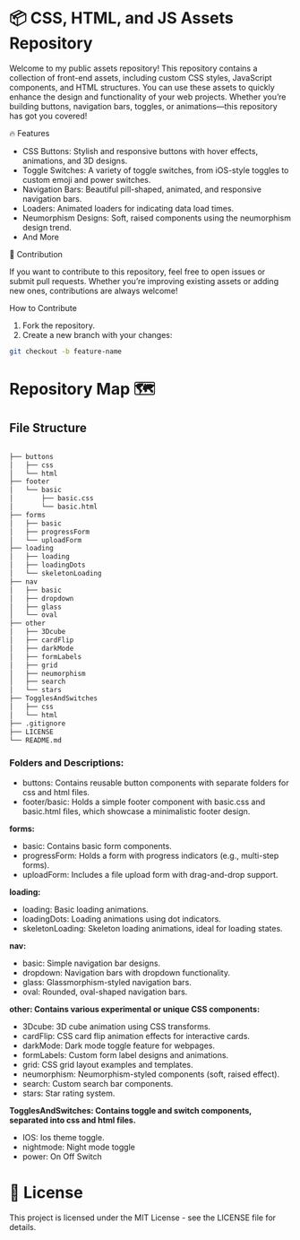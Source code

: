 # 📦 CSS, HTML, and JS Assets Repository

Welcome to my public assets repository! This repository contains a collection of front-end assets, including custom CSS styles, JavaScript components, and HTML structures. You can use these assets to quickly enhance the design and functionality of your web projects. Whether you’re building buttons, navigation bars, toggles, or animations—this repository has got you covered!


🔥 Features

-	CSS Buttons: Stylish and responsive buttons with hover effects, animations, and 3D designs.
-	Toggle Switches: A variety of toggle switches, from iOS-style toggles to custom emoji and power switches.
-	Navigation Bars: Beautiful pill-shaped, animated, and responsive navigation bars.
-	Loaders: Animated loaders for indicating data load times.
- 	Neumorphism Designs: Soft, raised components using the neumorphism design trend.
- And More

🌟 Contribution

If you want to contribute to this repository, feel free to open issues or submit pull requests. Whether you’re improving existing assets or adding new ones, contributions are always welcome!

How to Contribute

1.	Fork the repository.
2.	Create a new branch with your changes:


```bash
git checkout -b feature-name
```


# Repository Map 🗺️

## File Structure

```bash

├── buttons
│   ├── css
│   └── html
├── footer
│   └── basic
│       ├── basic.css
│       └── basic.html
├── forms
│   ├── basic
│   ├── progressForm
│   └── uploadForm
├── loading
│   ├── loading
│   ├── loadingDots
│   └── skeletonLoading
├── nav
│   ├── basic
│   ├── dropdown
│   ├── glass
│   └── oval
├── other
│   ├── 3Dcube
│   ├── cardFlip
│   ├── darkMode
│   ├── formLabels
│   ├── grid
│   ├── neumorphism
│   ├── search
│   └── stars
├── TogglesAndSwitches
│   ├── css
│   └── html
├── .gitignore
├── LICENSE
└── README.md
```


### Folders and Descriptions:

- buttons: Contains reusable button components with separate folders for css and html files.
- footer/basic: Holds a simple footer component with basic.css and basic.html files, which showcase a minimalistic footer design.

**forms:**

- basic: Contains basic form components.
- progressForm: Holds a form with progress indicators (e.g., multi-step forms).
- uploadForm: Includes a file upload form with drag-and-drop support.

**loading:**

- loading: Basic loading animations.
- loadingDots: Loading animations using dot indicators.
- skeletonLoading: Skeleton loading animations, ideal for loading states.

**nav:**

- basic: Simple navigation bar designs.
- dropdown: Navigation bars with dropdown functionality.
- glass: Glassmorphism-styled navigation bars.
- oval: Rounded, oval-shaped navigation bars.

 **other: Contains various experimental or unique CSS components:**

- 3Dcube: 3D cube animation using CSS transforms.
- cardFlip: CSS card flip animation effects for interactive cards.
- darkMode: Dark mode toggle feature for webpages.
- formLabels: Custom form label designs and animations.
- grid: CSS grid layout examples and templates.
- neumorphism: Neumorphism-styled components (soft, raised effect).
- search: Custom search bar components.
- stars: Star rating system.

**TogglesAndSwitches: Contains toggle and switch components, separated into css and html files.**

- IOS: Ios theme toggle.
- nightmode: Night mode toggle
- power: On Off Switch


# 📝 License

This project is licensed under the MIT License - see the LICENSE file for details.



